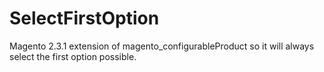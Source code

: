 # SelectFirstOption
Magento 2.3.1 extension of magento_configurableProduct so it will always select the first option possible. 
